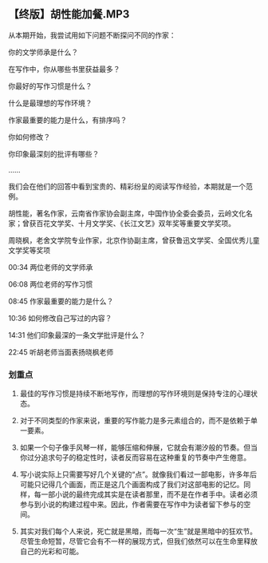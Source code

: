 ## 【终版】胡性能加餐.MP3



从本期开始，我尝试用如下问题不断探问不同的作家：

你的文学师承是什么？

在写作中，你从哪些书里获益最多？

你最好的写作习惯是什么？

什么是最理想的写作环境？

作家最重要的能力是什么，有排序吗？

你如何修改？

你印象最深刻的批评有哪些？

……

我们会在他们的回答中看到宝贵的、精彩纷呈的阅读写作经验，本期就是一个范例。



胡性能，著名作家，云南省作家协会副主席，中国作协全委会委员，云岭文化名家；曾获百花文学奖、十月文学奖、《长江文艺》双年奖等重要文学奖项。

周晓枫，老舍文学院专业作家，北京作协副主席，曾获鲁迅文学奖、全国优秀儿童文学奖等奖项



00:34 两位老师的文学师承

06:08 两位老师的写作习惯

08:45 作家最重要的能力是什么？

10:36 如何修改自己写过的内容？

14:31 他们印象最深的一条文学批评是什么？

22:45 听胡老师当面表扬晓枫老师











### 划重点

 1. 最佳的写作习惯是持续不断地写作，而理想的写作环境则是保持专注的心理状态。

 2. 对于不同类型的作家来说，重要的写作能力是多元素组合的，而不是依赖于单一要素。

 3. 如果一个句子像手风琴一样，能够压缩和伸展，它就会有潮汐般的节奏。但当你过分追求句子的稳定性时，读者反而容易在这种重复的节奏中产生倦意。

 4. 写小说实际上只需要写好几个关键的“点”。就像我们看过一部电影，许多年后可能只记得几个画面，而正是这几个画面构成了我们对这部电影的记忆。同样，每一部小说的最终完成其实是在读者那里，而不是在作者手中。读者必须参与到小说的构建过程中来。因此，作者需要在写作中为读者留下参与的空间。

 5. 其实对我们每个人来说，死亡就是黑暗，而每一次“生”就是黑暗中的狂欢节。尽管生命短暂，尽管它会有不一样的展现方式，但我们依然可以在生命里释放自己的光彩和可能。



